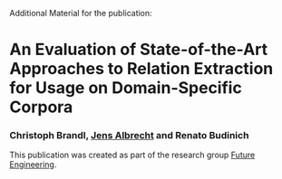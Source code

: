 Additional Material for the publication:

# An Evaluation of State-of-the-Art Approaches to Relation Extraction for Usage on Domain-Specific Corpora
### Christoph Brandl, [Jens Albrecht](https://www.th-nuernberg.de/en/person/albrecht-jens/) and Renato Budinich

This publication was created as part of the research group [Future Engineering](https://www.th-nuernberg.de/einrichtungen-gesamt/fraunhofer-forschungsgruppen/future-engineering/).
